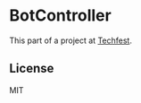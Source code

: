 # BotController

This part of a project at [Techfest](https://techfestmunich.com).

## License

MIT
